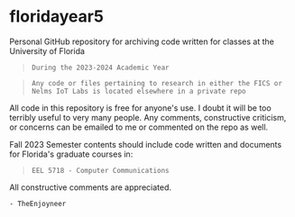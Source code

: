 # floridayear5
Personal GitHub repository for archiving code written for classes at the University of Florida
  > `During the 2023-2024 Academic Year`
  
  > `Any code or files pertaining to research in either the FICS or Nelms IoT Labs is located elsewhere in a private repo`

All code in this repository is free for anyone's use. I doubt it will be too terribly useful to very many people.
Any comments, constructive criticism, or concerns can be emailed to me or commented on the repo as well.

Fall 2023 Semester contents should include code written and documents for Florida's graduate courses in:
  > `EEL 5718 - Computer Communications`
  
  
  All constructive comments are appreciated.
  
    - TheEnjoyneer
